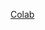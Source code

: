 [Colab](https://colab.research.google.com/drive/1dTDOwV1Nan_T4YKFlefATNEAnUfqDH1O#scrollTo=2CWJTHFVFgct)
